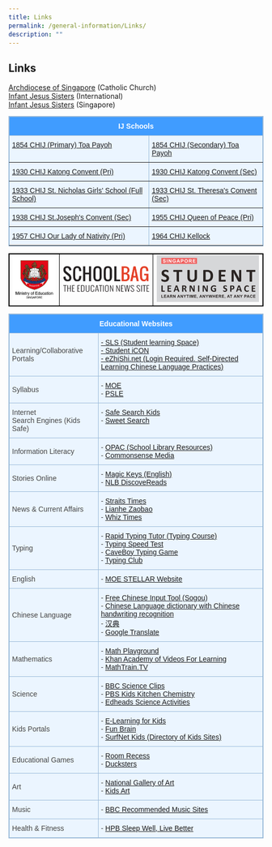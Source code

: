 ```yaml
---
title: Links
permalink: /general-information/Links/
description: ""
---
```

## Links

[Archdiocese of Singapore](https://www.catholic.sg/)&nbsp;(Catholic Church)  
[Infant Jesus Sisters](http://infantjesussisters.org/)&nbsp;(International)  
[Infant Jesus Sisters](http://chij-sisters.org/)&nbsp;(Singapore)

<style type="text/css">table, th{ border: 1px solid black; } 
td { border: 1px solid black; } 
.tg  {border-collapse:collapse;border-color:#9ABAD9;border-spacing:0;}
.tg td{background-color:#EBF5FF;border-color:#9ABAD9;border-style:solid;border-width:1px;color:#444;
  font-family:Arial, sans-serif;font-size:14px;overflow:hidden;padding:10px 5px;word-break:normal;}
.tg th{background-color:#409cff;border-color:#9ABAD9;border-style:solid;border-width:1px;color:#fff;
  font-family:Arial, sans-serif;font-size:14px;font-weight:normal;overflow:hidden;padding:10px 5px;word-break:normal;}
.tg .tg-7btt{border-color:inherit;font-weight:bold;text-align:center;vertical-align:top}
.tg .tg-0pky{border-color:inherit;text-align:left;vertical-align:top}
</style>
<table class="tg">
<thead>
  <tr>
    <th class="tg-7btt" colspan="2">IJ Schools</th>
  </tr>
</thead>
<tbody>
  <tr>
    <td class="tg-0pky"><a href="https://www.chijpritoapayoh.moe.edu.sg/" target="_blank" rel="noopener noreferrer">1854 CHIJ (Primary) Toa Payoh</a></td>
    <td class="tg-0pky"><a href="https://www.chijsec.edu.sg/" target="_blank" rel="noopener noreferrer">1854 CHIJ (Secondary) Toa Payoh</a></td>
  </tr>
  <tr>
    <td class="tg-0pky"><a href="https://www.chijkcp.moe.edu.sg/" target="_blank" rel="noopener noreferrer">1930 CHIJ Katong Convent (Pri)</a></td>
    <td class="tg-0pky"><a href="https://www.chijkatongconvent.moe.edu.sg/" target="_blank" rel="noopener noreferrer">1930 CHIJ Katong Convent (Sec)</a></td>
  </tr>
  <tr>
    <td class="tg-0pky"><a href="https://chijstnicholasgirls.moe.edu.sg/" target="_blank" rel="noopener noreferrer">1933 CHIJ St. Nicholas Girls' School (Full School)</a></td>
    <td class="tg-0pky"><a href="https://chijsttheresasconvent.moe.edu.sg/" target="_blank" rel="noopener noreferrer">1933 CHIJ St. Theresa's Convent (Sec)</a></td>
  </tr>
  <tr>
    <td class="tg-0pky"><a href="https://chijstjosephsconvent.moe.edu.sg/" target="_blank" rel="noopener noreferrer">1938 CHIJ St.Joseph's Convent (Sec)</a></td>
    <td class="tg-0pky"><a href="https://chijourladyqueenofpeace.moe.edu.sg/" target="_blank" rel="noopener noreferrer">1955 CHIJ Queen of Peace (Pri)</a></td>
  </tr>
  <tr>
    <td class="tg-0pky"><a href="https://chijourladyofthenativity.moe.edu.sg/" target="_blank" rel="noopener noreferrer">1957 CHIJ Our Lady of Nativity (Pri)</a></td>
    <td class="tg-0pky"><a href="https://chijkellock.moe.edu.sg/" target="_blank" rel="noopener noreferrer">1964 CHIJ Kellock</a></td>
  </tr>
</tbody>
</table>




|  |  |  |
| -------- | -------- | -------- |
| <a href="https://www.moe.gov.sg/"><img src="/images/logo-moe.jpeg"> </a>     | <a href="https://www.schoolbag.edu.sg/"><img src="/images/School%20Bag.png"> </a>     |    <a href="https://vle.learning.moe.edu.sg/login"><img src="/images/SLS_logo.png"> </a>   |

<style type="text/css">
.tg  {border-collapse:collapse;border-color:#9ABAD9;border-spacing:0;}
.tg td{background-color:#EBF5FF;border-color:#9ABAD9;border-style:solid;border-width:1px;color:#444;
  font-family:Arial, sans-serif;font-size:14px;overflow:hidden;padding:10px 5px;word-break:normal;}
.tg th{background-color:#409cff;border-color:#9ABAD9;border-style:solid;border-width:1px;color:#fff;
  font-family:Arial, sans-serif;font-size:14px;font-weight:normal;overflow:hidden;padding:10px 5px;word-break:normal;}
.tg .tg-cly1{text-align:left;vertical-align:middle}
.tg .tg-amwm{font-weight:bold;text-align:center;vertical-align:top}
.tg .tg-0lax{text-align:left;vertical-align:top}
</style>
<table class="tg">
<thead>
  <tr>
    <th colspan="2" class="tg-amwm">Educational Websites</th>
  </tr>
</thead>
<tbody>
  <tr>
    <td class="tg-cly1">Learning/Collaborative Portals</td>
    <td class="tg-0lax"><a rel="noopener noreferrer" target="_blank" href="https://vle.learning.moe.edu.sg/login">- SLS (Student learning Space)</a><br><a rel="noopener noreferrer" target="_blank" href="https://workspace.google.com/dashboard">- Student iCON</a><br><a rel="noopener noreferrer" target="_blank" href="https://www.ezhishi.net/contents/">- eZhiShi.net (Login Required. Self-Directed Learning Chinese Language Practices)</a></td>
  </tr>
  <tr>
    <td class="tg-cly1">Syllabus</td>
    <td class="tg-0lax">- <a rel="noopener noreferrer" target="_blank" href="https://www.moe.gov.sg/careers/become-teachers/syllabus">MOE</a><br>- <a rel="noopener noreferrer" target="_blank" href="https://www.seab.gov.sg/">PSLE</a></td>
  </tr>
  <tr>
    <td class="tg-cly1">Internet <br>Search Engines (Kids Safe)</td>
    <td class="tg-0lax">- <a rel="noopener noreferrer" target="_blank" href="https://www.safesearchkids.com/">Safe Search Kids</a><br>- <a rel="noopener noreferrer" target="_blank" href="https://www.sweetsearch.com/">Sweet Search</a></td>
  </tr>
  <tr>
    <td class="tg-cly1">Information Literacy</td>
    <td class="tg-0lax">- <a rel="noopener noreferrer" target="_blank" href="https://schoolibrary.moe.edu.sg/chijourladyofgoodcounsel/cgi-bin/spydus.exe/MSGTRN/WPAC/HOME">OPAC (School Library Resources) </a><br>- <a rel="noopener noreferrer" target="_blank" href="https://www.commonsensemedia.org/articles/how-to-spot-fake-news-and-teach-kids-to-be-media-savvy">Commonsense Media</a></td>
  </tr>
  <tr>
    <td class="tg-cly1">Stories Online</td>
    <td class="tg-0lax">- <a rel="noopener noreferrer" target="_blank" href="http://www.magickeys.com/books/">Magic Keys (English)</a><br>- <a rel="noopener noreferrer" target="_blank" href="https://www.nlb.gov.sg/main/home">NLB DiscoveReads</a></td>
  </tr>
  <tr>
    <td class="tg-cly1">News &amp; Current Affairs</td>
    <td class="tg-0lax">- <a rel="noopener noreferrer" target="_blank" href="https://www.straitstimes.com/">Straits Times</a><br>- <a rel="noopener noreferrer" target="_blank" href="https://www.zaobao.com.sg/">Lianhe Zaobao</a><br>- <a rel="noopener noreferrer" target="_blank" href="http://whiztimes.com/">Whiz Times</a></td>
  </tr>
  <tr>
    <td class="tg-cly1">Typing</td>
    <td class="tg-0lax">- <a rel="noopener noreferrer" target="_blank" href="https://rapidtyping.com/downloads.html">Rapid Typing Tutor (Typing Course)</a><br>- <a rel="noopener noreferrer" target="_blank" href="https://www.roomrecess.com/mobile/WPM/play.html">Typing Speed Test</a><br>- <a rel="noopener noreferrer" target="_blank" href="http://www.roomrecess.com/mobile/CaveboyKeyboarding/play.html">CaveBoy Typing Game</a><br>- <a rel="noopener noreferrer" target="_blank" href="https://www.typingclub.com/sportal/">Typing Club</a></td>
  </tr>
  <tr>
    <td class="tg-cly1">English</td>
    <td class="tg-0lax">- <a rel="noopener noreferrer" target="_blank" href="http://www.stellarliteracy.sg/">MOE STELLAR Website</a></td>
  </tr>
  <tr>
    <td class="tg-cly1">Chinese Language</td>
    <td class="tg-0lax">- <a rel="noopener noreferrer" target="_blank" href="https://shurufa.sogou.com/">Free Chinese Input Tool (Sogou)</a><br>- <a rel="noopener noreferrer" target="_blank" href="https://dict.youdao.com/">Chinese Language dictionary with Chinese handwriting recognition</a><br>- <a rel="noopener noreferrer" target="_blank" href="https://www.zdic.net/">汉典</a><br>- <a rel="noopener noreferrer" target="_blank" href="https://translate.google.com/#">Google Translate</a></td>
  </tr>
  <tr>
    <td class="tg-cly1">Mathematics</td>
    <td class="tg-0lax">- <a rel="noopener noreferrer" target="_blank" href="https://www.mathplayground.com/">Math Playground</a><br>- <a rel="noopener noreferrer" target="_blank" href="https://www.khanacademy.org/">Khan Academy of Videos For Learning</a><br>- <a rel="noopener noreferrer" target="_blank" href="http://mathtrain.tv/">MathTrain.TV</a></td>
  </tr>
  <tr>
    <td class="tg-cly1">Science</td>
    <td class="tg-0lax">- <a rel="noopener noreferrer" target="_blank" href="https://www.bbc.co.uk/schools/410.shtml">BBC Science Clips</a><br>- <a rel="noopener noreferrer" target="_blank" href="https://pbskids.org/retired/zoom/">PBS Kids Kitchen Chemistry</a><br>- <a rel="noopener noreferrer" target="_blank" href="http://edheads.org/?">Edheads Science Activities</a></td>
  </tr>
  <tr>
    <td class="tg-cly1">Kids Portals</td>
    <td class="tg-0lax">- <a rel="noopener noreferrer" target="_blank" href="https://www.e-learningforkids.org/">E-Learning for Kids</a><br>- <a rel="noopener noreferrer" target="_blank" href="https://www.funbrain.com/games">Fun Brain</a><br>- <a rel="noopener noreferrer" target="_blank" href="https://www.surfnetkids.com/">SurfNet Kids (Directory of Kids Sites)</a></td>
  </tr>
  <tr>
    <td class="tg-cly1">Educational Games</td>
    <td class="tg-0lax">- <a rel="noopener noreferrer" target="_blank" href="http://www.roomrecess.com/">Room Recess</a><br>- <a rel="noopener noreferrer" target="_blank" href="https://www.ducksters.com/games/">Ducksters</a></td>
  </tr>
  <tr>
    <td class="tg-cly1">Art</td>
    <td class="tg-0lax">- <a rel="noopener noreferrer" target="_blank" href="https://www.nga.gov/learn/kids-app.html">National Gallery of Art</a><br>- <a rel="noopener noreferrer" target="_blank" href="https://kidsart.com/free-resources/top-ten-art-lists/top-ten-online-art-museums-kids/">Kids Art</a></td>
  </tr>
  <tr>
    <td class="tg-0lax">Music</td>
    <td class="tg-0lax">- <a rel="noopener noreferrer" target="_blank" href="https://www.bbc.co.uk/schools/410.shtml">BBC Recommended Music Sites</a></td>
  </tr>
  <tr>
    <td class="tg-0lax">Health &amp; Fitness</td>
    <td class="tg-0lax">- <a rel="noopener noreferrer" target="_blank" href="https://www.healthhub.sg/programmes/117/goodsleep">HPB Sleep Well, Live Better</a></td>
  </tr>
</tbody>
</table>